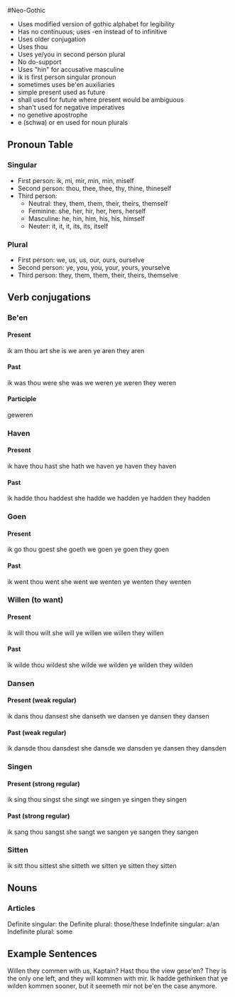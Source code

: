#Neo-Gothic
* Uses modified version of gothic alphabet for legibility
* Has no continuous; uses -en instead of to infinitive
* Uses older conjugation
* Uses thou
* Uses ye/you in second person plural
* No do-support
* Uses "hin" for accusative masculine
* ik is first person singular pronoun
* sometimes uses be'en auxiliaries
* simple present used as future
* shall used for future where present would be ambiguous
* shan't used for negative imperatives
* no genetive apostrophe
* e (schwa) or en used for noun plurals

## Pronoun Table

### Singular

* First person: ik, mi, mir, min, min, miself
* Second person: thou, thee, thee, thy, thine, thineself
* Third person:
  * Neutral: they, them, them, their, theirs, themself
  * Feminine: she, her, hir, her, hers, herself
  * Masculine: he, hin, him, his, his, himself
  * Neuter: it, it, it, its, its, itself

### Plural

* First person: we, us, us, our, ours, ourselve
* Second person: ye, you, you, your, yours, yourselve
* Third person: they, them, them, their, theirs, themselve

## Verb conjugations

### Be'en
#### Present
ik am
thou art
she is
we aren
ye aren
they aren
#### Past
ik was
thou were
she was
we weren
ye weren
they weren
#### Participle
geweren

### Haven
#### Present
ik have
thou hast
she hath
we haven
ye haven
they haven
#### Past
ik hadde
thou haddest
she hadde
we hadden
ye hadden
they hadden

### Goen
#### Present
ik go
thou goest
she goeth
we goen
ye goen
they goen
#### Past
ik went
thou went
she went
we wenten
ye wenten
they wenten

### Willen (to want)
#### Present
ik will
thou wilt
she will
ye willen
we willen
they willen
#### Past
ik wilde
thou wildest
she wilde
we wilden
ye wilden
they wilden

### Dansen
#### Present (weak regular)
ik dans
thou dansest
she danseth
we dansen
ye dansen
they dansen
#### Past (weak regular)
ik dansde
thou dansdest
she dansde
we dansden
ye dansen
they dansden

### Singen
#### Present (strong regular)
ik sing
thou singst
she singt
we singen
ye singen
they singen
#### Past (strong regular)
ik sang
thou sangst
she sangt
we sangen
ye sangen
they sangen

### Sitten
ik sitt
thou sittest
she sitteth
we sitten
ye sitten
they sitten

## Nouns
### Articles
Definite singular: the
Definite plural: those/these
Indefinite singular: a/an
Indefinite plural: some

## Example Sentences
Willen they commen with us, Kaptain?
Hast thou the view gese'en?
They is the only one left, and they will kommen with mir.
Ik hadde gethinken that ye wilden kommen sooner, but it seemeth mir not be'en the case anymore.
